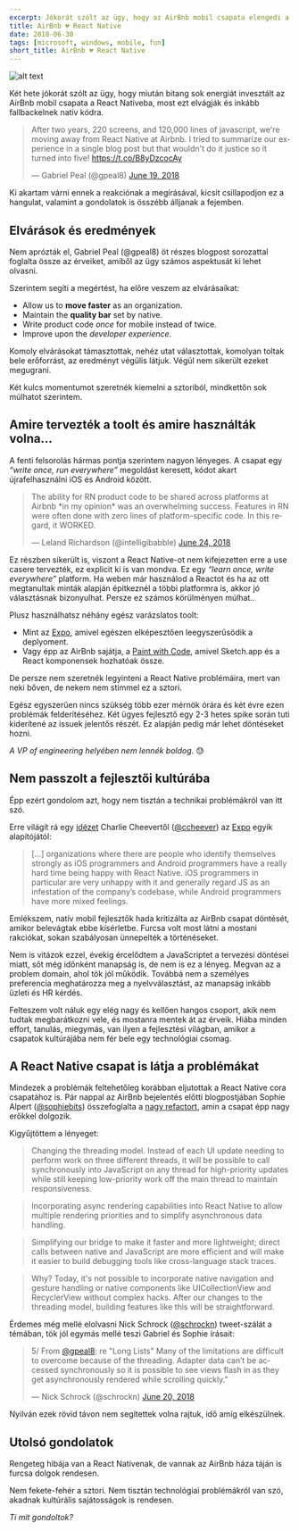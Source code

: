 ```yaml
---
excerpt: Jókorát szólt az ügy, hogy az AirBnb mobil csapata elengedi a React Nativeot és visszaáll natívra.
title: AirBnb 💔 React Native
date: 2018-06-30
tags: [microsoft, windows, mobile, fun]
short_title: AirBnb 💔 React Native
---
```


![alt text](https://appcraft.hu/assets/img/airbnb-react.png)

Két hete jókorát szólt az ügy, hogy miután bitang sok energiát invesztált az AirBnb mobil csapata a React Nativeba, most ezt elvágják és inkább fallbackelnek natív kódra.

<blockquote class="twitter-tweet" data-lang="en"><p lang="en" dir="ltr">After two years, 220 screens, and 120,000 lines of javascript, we&#39;re moving away from React Native at Airbnb. I tried to summarize our experience in a single blog post but that wouldn&#39;t do it justice so it turned into five! <a href="https://t.co/B8yDzcocAy">https://t.co/B8yDzcocAy</a></p>&mdash; Gabriel Peal (@gpeal8) <a href="https://twitter.com/gpeal8/status/1009113030339129345?ref_src=twsrc%5Etfw">June 19, 2018</a></blockquote> <script async src="https://platform.twitter.com/widgets.js" charset="utf-8"></script>

Ki akartam várni ennek a reakciónak a megírásával, kicsit csillapodjon ez a hangulat, valamint a gondolatok is összébb álljanak a fejemben.

## Elvárások és eredmények

Nem aprózták el, Gabriel Peal (@gpeal8) öt részes blogpost sorozattal foglalta össze az érveiket, amiből az ügy számos aspektusát ki lehet olvasni.

Szerintem segíti a megértést, ha előre veszem az elvárásaikat:
* Allow us to **move faster** as an organization.
* Maintain the **quality bar** set by native.
* Write product code *once* for mobile instead of twice.
* Improve upon the *developer experience*.

Komoly elvárásokat támasztottak, nehéz utat választottak, komolyan toltak bele erőforrást, az eredményt végülis látjuk. Végül nem sikerült ezeket megugrani.

Két kulcs momentumot szeretnék kiemelni a sztoriból, mindkettőn sok múlhatot szerintem.

## Amire tervezték a toolt és amire használták volna...

A fenti felsorolás hármas pontja szerintem nagyon lényeges. A csapat egy *“write once, run everywhere”* megoldást keresett, kódot akart újrafelhasználni iOS és Android között.

<blockquote class="twitter-tweet" data-lang="en"><p lang="en" dir="ltr">The ability for RN product code to be shared across platforms at Airbnb *in my opinion* was an overwhelming success. Features in RN were often done with zero lines of platform-specific code. In this regard, it WORKED.</p>&mdash; Leland Richardson (@intelligibabble) <a href="https://twitter.com/intelligibabble/status/1010948686501691393?ref_src=twsrc%5Etfw">June 24, 2018</a></blockquote> <script async src="https://platform.twitter.com/widgets.js" charset="utf-8"></script>

Ez részben sikerült is, viszont a React Native-ot nem kifejezetten erre a use casere tervezték, ez explicit ki is van mondva. Ez egy *“learn once, write everywhere”* platform. Ha weben már használod a Reactot és ha az ott megtanultak minták alapján építkeznél a többi platformra is, akkor jó választásnak bizonyulhat. Persze ez számos körülményen múlhat..

Plusz használhatsz néhány egész varázslatos toolt:
- Mint az [Expo](http://bit.ly/expo-rn), amivel egészen elképesztően leegyszerűsödik a deplyoment.
- Vagy épp az AirBnb sajátja, a [Paint with Code](http://bit.ly/airbnb-paint-with-code), amivel Sketch.app és a React komponensek hozhatóak össze.

De persze nem szeretnék legyinteni a React Native problémáira, mert van neki bőven, de nekem nem stimmel ez a sztori.

Egész egyszerűen nincs szükség több ezer mérnök órára és két évre ezen problémák felderítéséhez. Két ügyes fejlesztő egy 2-3 hetes spike során tuti kiderítené az issuek jelentős részét. Ez alapján pedig már lehet döntéseket hozni.

*A VP of engineering helyében nem lennék boldog.* 😓

## Nem passzolt a fejlesztői kultúrába

Épp ezért gondolom azt, hogy nem tisztán a technikai problémákról van itt szó.

Erre világít rá egy [idézet](http://bit.ly/expo-airbnb-rn) Charlie Cheevertől ([@ccheever](https://twitter.com/ccheever)) az [Expo](http://bit.ly/expo-rn) egyik alapítójától:

> [...] organizations where there are people who identify themselves strongly as iOS programmers and Android programmers have a really hard time being happy with React Native. iOS programmers in particular are very unhappy with it and generally regard JS as an infestation of the company’s codebase, while Android programmers have more mixed feelings.

Emlékszem, natív mobil fejlesztők hada kritizálta az AirBnb csapat döntését, amikor belevágtak ebbe kísérletbe. Furcsa volt most látni a mostani rakciókat, sokan szabályosan ünnepelték a történéseket.

Nem is vitázok ezzel, évekig ércelődtem a JavaScriptet a tervezési döntései miatt, sőt még időnként manapság is, de nem is ez a lényeg. Megvan az a problem domain, ahol tök jól működik. Továbbá nem a személyes preferencia meghatározza meg a nyelvválasztást, az manapság inkább üzleti és HR kérdés.

Felteszem volt náluk egy elég nagy és kellően hangos csoport, akik nem tudtak megbarátkozni vele, és mostanra mentek át az érveik. Hiába minden effort, tanulás, miegymás, van ilyen a fejlesztési világban, amikor a csapatok kultúrájába nem fér bele egy technológiai csomag.

## A React Native csapat is látja a problémákat

Mindezek a problémák feltehetőleg korábban eljutottak a React Native cora csapatához is. Pár nappal az AirBnb bejelentés előtti blogpostjában Sophie Alpert ([@sophiebits](https://twitter.com/sophiebits))  összefoglalta a [nagy refactort](http://bit.ly/alpert-state-of-rn), amin a csapat épp nagy erőkkel dolgozik.

Kigyűjtöttem a lényeget:

>Changing the threading model. Instead of each UI update needing to perform work on three different threads, it will be possible to call synchronously into JavaScript on any thread for high-priority updates while still keeping low-priority work off the main thread to maintain responsiveness.

>️Incorporating async rendering capabilities into React Native to allow multiple rendering priorities and to simplify asynchronous data handling.

>Simplifying our bridge to make it faster and more lightweight; direct calls between native and JavaScript are more efficient and will make it easier to build debugging tools like cross-language stack traces.

>Why? Today, it's not possible to incorporate native navigation and gesture handling or native components like UICollectionView and RecyclerView without complex hacks. After our changes to the threading model, building features like this will be straightforward.

Érdemes még mellé elolvasni Nick Schrock ([@schrockn](http://bit.ly/schrock-airbnb-rn)) tweet-szálát a témában, tök jól egymás mellé teszi‏ Gabriel és Sophie írásait:
<blockquote class="twitter-tweet" data-lang="en"><p lang="en" dir="ltr">5/ From <a href="https://twitter.com/gpeal8?ref_src=twsrc%5Etfw">@gpeal8</a>: re &quot;Long Lists&quot; Many of the limitations are difficult to overcome because of the threading. Adapter data can’t be accessed synchronously so it is possible to see views flash in as they get asynchronously rendered while scrolling quickly.&quot;</p>&mdash; Nick Schrock (@schrockn) <a href="https://twitter.com/schrockn/status/1009460618259296256?ref_src=twsrc%5Etfw">June 20, 2018</a></blockquote> <script async src="https://platform.twitter.com/widgets.js" charset="utf-8"></script>

Nyilván ezek rövid távon nem segítettek volna rajtuk, idő amíg elkészülnek.

## Utolsó gondolatok

Rengeteg hibája van a React Nativenak, de vannak az AirBnb háza táján is furcsa dolgok rendesen.

Nem fekete-fehér a sztori. Nem tisztán technológiai problémákról van szó, akadnak kultúrális sajátosságok is rendesen.

*Ti mit gondoltok?*